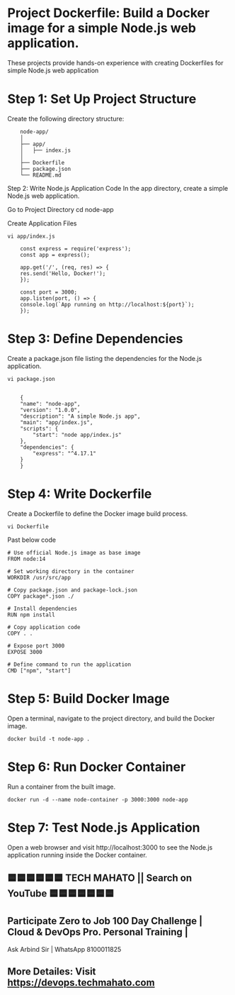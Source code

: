 # Project Dockerfile: Build a Docker image for a simple Node.js web application.
These projects provide hands-on experience with creating Dockerfiles for simple Node.js web application

# Step 1: Set Up Project Structure
Create the following directory structure:

        node-app/
        │
        ├── app/
        │   ├── index.js
        │
        ├── Dockerfile
        ├── package.json
        └── README.md

Step 2: Write Node.js Application Code
In the app directory, create a simple Node.js web application.

Go to Project Directory
    cd node-app

Create Application Files

    vi app/index.js

        const express = require('express');
        const app = express();

        app.get('/', (req, res) => {
        res.send('Hello, Docker!');
        });

        const port = 3000;
        app.listen(port, () => {
        console.log(`App running on http://localhost:${port}`);
        });


# Step 3: Define Dependencies
Create a package.json file listing the dependencies for the Node.js application.

    vi package.json


        {
        "name": "node-app",
        "version": "1.0.0",
        "description": "A simple Node.js app",
        "main": "app/index.js",
        "scripts": {
            "start": "node app/index.js"
        },
        "dependencies": {
            "express": "^4.17.1"
        }
        }

# Step 4: Write Dockerfile
Create a Dockerfile to define the Docker image build process.

    vi Dockerfile

Past below code

    # Use official Node.js image as base image
    FROM node:14

    # Set working directory in the container
    WORKDIR /usr/src/app

    # Copy package.json and package-lock.json
    COPY package*.json ./

    # Install dependencies
    RUN npm install

    # Copy application code
    COPY . .

    # Expose port 3000
    EXPOSE 3000

    # Define command to run the application
    CMD ["npm", "start"]

# Step 5: Build Docker Image
Open a terminal, navigate to the project directory, and build the Docker image.

    docker build -t node-app .

# Step 6: Run Docker Container
Run a container from the built image.

    docker run -d --name node-container -p 3000:3000 node-app

# Step 7: Test Node.js Application
Open a web browser and visit http://localhost:3000 to see the Node.js application running inside the Docker container.


## 🟦🟦🟦🟦🟦🟦 TECH MAHATO || Search on YouTube 🟦🟦🟦🟦🟦🟦🟦
## Participate Zero to Job 100 Day Challenge | Cloud & DevOps Pro. Personal Training |
Ask Arbind Sir | WhatsApp 8100011825
## More Detailes: Visit https://devops.techmahato.com


